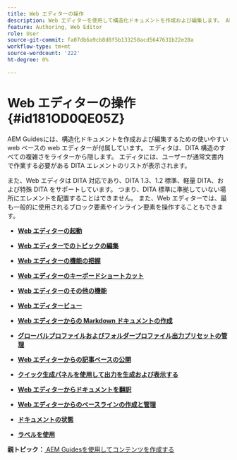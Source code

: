 ```yaml
---
title: Web エディターの操作
description: Web エディターを使用して構造化ドキュメントを作成および編集します。 AEM Guidesの DITA 標準規格に従って Web エディターを操作する方法を説明します。
feature: Authoring, Web Editor
role: User
source-git-commit: fa07db6a9cb8d8f5b133258acd5647631b22e28a
workflow-type: tm+mt
source-wordcount: '222'
ht-degree: 0%

---
```


# Web エディターの操作 {#id181OD0QE05Z}

AEM Guidesには、構造化ドキュメントを作成および編集するための使いやすい web ベースの web エディターが付属しています。 エディタは、DITA 構造のすべての複雑さをライターから隠します。 エディタには、ユーザーが通常文書内で作業する必要がある DITA エレメントのリストが表示されます。

また、Web エディタは DITA 対応であり、DITA 1.3、1.2 標準、軽量 DITA、および特殊 DITA をサポートしています。 つまり、DITA 標準に準拠していない場所にエレメントを配置することはできません。 また、Web エディターでは、最も一般的に使用されるブロック要素やインライン要素を操作することもできます。

- **[Web エディターの起動](web-editor-launch-editor.md)**

- **[Web エディターでのトピックの編集](web-editor-edit-topics.md)**

- **[Web エディターの機能の把握](web-editor-features.md)**

- **[Web エディターのキーボードショートカット](web-editor-keyboard-shortcuts.md)**

- **[Web エディターのその他の機能](web-editor-other-features.md)**

- **[Web エディタービュー](web-editor-views.md)**

- **[Web エディターからの Markdown ドキュメントの作成](web-editor-markdown-topic.md)**

- **[グローバルプロファイルおよびフォルダープロファイル出力プリセットの管理](web-editor-manage-output-presets.md)**

- **[Web エディターからの記事ベースの公開](web-editor-article-publishing.md)**

- **[クイック生成パネルを使用して出力を生成および表示する](web-editor-quick-generate-panel.md)**

- **[Web エディターからドキュメントを翻訳](translate-documents-web-editor.md)**

- **[Web エディターからのベースラインの作成と管理](web-editor-baseline.md)**

- **[ドキュメントの状態](web-editor-document-states.md)**

- **[ラベルを使用](web-editor-use-label.md)**


**親トピック：**[ AEM Guidesを使用してコンテンツを作成する ](authoring-content-xml-doc.md)
